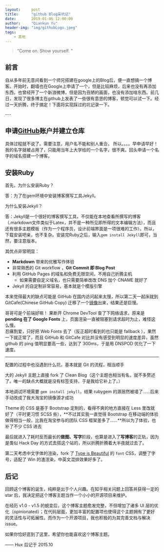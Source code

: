 ```yaml
---
layout:     post
title:      "github Blog采坑记"
date:       2019-01-06 12:00:00
author:     "Qiankun Yu"
header-img: "img/githubLogo.jpeg"
tags:
    - 其他
---
```


> “Come on. Show yourself. ”


## 前言

自从多年前无意间看到一个师兄搭建在google上的Blog后，便一直想搞一个博客。开始时，翻墙也在Google上申请了一个，但是比较麻烦，后来也没有再添加东西。也曾经开了一个新浪微博，但是因为丑陋的画面，也没有添加啥东西。前几日，发现了很多博主在github上发表了一些很有意思的博客，顿觉可以试一下。经过一天折腾，终于搞定！下面将实现踩过的坑记录一下。


<p id = "build"></p>
---

## 申请[GitHub](https://github.com)账户并建立仓库

具体过程就不说了。需要注意，用户名不能和别人重合。
所以。。。。早申请早好！我的名字就被占用了，只能用当年上大学给的一个名字，很不爽。回头申请一个名字的域名搭建一个博客。


## 安装Ruby

首先，为什么安装Ruby？

答：为了在gem环境中安装博客撰写工具Jekyll。

为什么安装Jekyll？

答：Jekyll是一个很好的博客撰写工具，不仅能在本地查看所撰写的博客（.markdown文件类似于Latex，并不是一种所见即所得的文本编辑方法），而且还有很多主题模板（作为一个程序员，设计前端界面是一项很难的工作）。所以，下载安装吧亲，也不复杂。安装完Ruby之后，输入`gem install Jekyll`即可，当然，要注意版本。

其优点非常明显：

* **Markdown** 带来的优雅写作体验
* 非常熟悉的 Git workflow ，**Git Commit 即 Blog Post**
* 利用 GitHub Pages 的域名和免费无限空间，不用自己折腾主机
	* 如果需要自定义域名，也只需要简单改改 DNS 加个 CNAME 就好了
* Jekyll 的自定制非常容易，基本就是个模版引擎


本来觉得最大的缺点可能是 GitHub 在国内访问起来太慢，所以第二天一起床就到 GitCafe(Chinese GitHub Copy) 迁移了一个[镜像](http://huxpro.gitcafe.io)出来，结果还是巨慢。

哥哥可是个前端好嘛！ 果断开 Chrome DevTool 查了下网络请求，原来是 **pending 在了 Google Fonts** 上，页面渲染一直被阻塞到请求超时为止，难怪这么慢。  
忍痛割爱，只好把 Web Fonts 去了（反正超时看到的也只能是 fallback ），果然一下就正常了，而且 GitHub 和 GitCafe 对比并没有感受到明显的速度差异，虽然 github 的 ping 值明显要高一些，达到了 300ms，于是用 DNSPOD 优化了一下速度。



---

配置的过程中也没遇到什么坑，基本就是 Git 的流程，相当顺手

大的 Jekyll 主题上直接 fork 了 Clean Blog（这个主题也相当有名，就不多赘述了。唯一的缺点大概就是没有标签支持，于是我给它补上了。）

本地调试环境需要 `gem install jekyll`，结果 rubygem 的源居然被墙了……后来手动改成了我大淘宝的镜像源才成功

Theme 的 CSS 是基于 Bootstrap 定制的，看得不爽的地方直接在 Less 里改就好了（平时更习惯 SCSS 些），**不过其实我一直觉得 Bootstrap 在移动端的体验做得相当一般，比我在淘宝参与的团队 CSS 框架差多了……**所以为了体验，也补了不少 CSS 进去

最后就进入了耗时反而最长的**做图、写字**阶段，也算是进入了**写博客**的正轨，因为是类似 Hack Day 的方式去搭这个站的，所以折腾折腾着大半夜就过去了。

第二天考虑中文字体的渲染，fork 了 [Type is Beautiful](http://www.typeisbeautiful.com/) 的 `font` CSS，调整了字号，适配了 Win 的渣渲染，中英文混排效果好多了。


## 后记

回顾这个博客的诞生，纯粹是出于个人兴趣。在知乎相关问题上回答并获得一定的 star 后，我决定把这个博客主题当作一个小小的开源项目来维护。

在经历 v1.0 - v1.5 的蜕变后，这个博客主题愈发完整，不但增加了诸多 UI 层的优化（opinionated）；在代码层面，更加丰富的配置项也使得这个主题拥有了更好的灵活性与可拓展性。而作为一个开源项目，我也积极的为其完善文档与解决 issue。

如果你恰好逛到了这里，希望你也能喜欢这个博客主题。

—— Hux 后记于 2015.10
